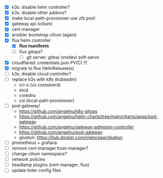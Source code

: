 - [x] k3s: disable helm controller?
- [x] k3s: disable other addons?
- [x] make local-path-provisioner use zfs pool
- [x] gateway api (cilium)
- [x] cert-manager
- [x] ansible: bootstrap cilium (again)
- [x] flux helm controller
    - [x] **flux manifests**
    - [ ] flux gitops?
        - [ ] git server: gitea/ onedev/ soft-serve
- [x] cloudflared: credentials.json PV(C) !!!
- [x] migrate to flux HelmRelease(s)
- [ ] k3s: disable cloud controller?
- [ ] replace k3s with k8s (kubeadm)
    - cri-o (vs containerd)
    - etcd
    - coredns
    - csi (local-path-provisioner)
- [ ] pod-gateway!
    - https://github.com/angelnu/k8s-gitops
    - https://github.com/angelnu/helm-charts/tree/main/charts/apps/pod-gateway
    - https://github.com/angelnu/gateway-admision-controller
    - https://github.com/angelnu/pod-gateway
    - gluetun: https://hub.docker.com/r/qmcgaw/gluetun
- [ ] prometheus + grafana
- [ ] remove cert-manager trust-manager?
- [ ] change cilium namespace?
- [ ] network policies
- [ ] headlamp plugins (cert-manager, flux)
- [ ] update linter config files
